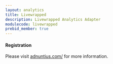 ```yaml
---
layout: analytics
title: Livewrapped
description: Livewrapped Analytics Adapter
modulecode: livewrapped
prebid_member: true
---
```


#### Registration

Please visit [adnuntius.com/](https://livewrapped.com/) for more information.
